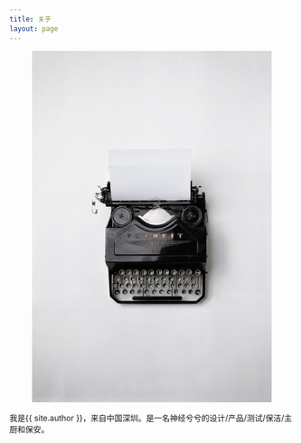 ```yaml
---
title: 关于
layout: page
---
```

<figure class="svelte-1t712sc"> <img alt="A vintage typewriter." class="svelte-1t712sc" src="../assets/printer.jpg"></figure>
          
我是{{ site.author }}，来自中国深圳。是一名神经兮兮的设计/产品/测试/保洁/主厨和保安。
